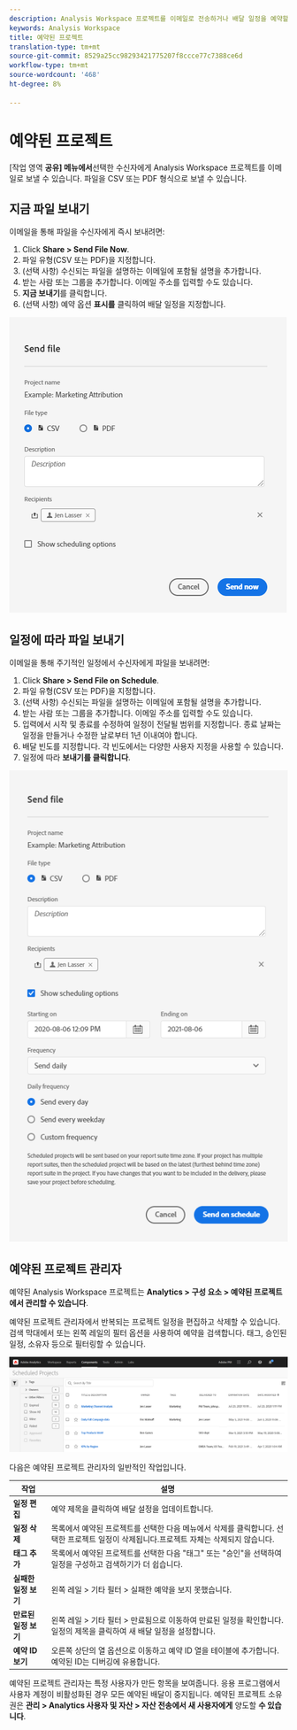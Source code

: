 ```yaml
---
description: Analysis Workspace 프로젝트를 이메일로 전송하거나 배달 일정을 예약할 수 있습니다.
keywords: Analysis Workspace
title: 예약된 프로젝트
translation-type: tm+mt
source-git-commit: 8529a25cc98293421775207f8ccce77c7388ce6d
workflow-type: tm+mt
source-wordcount: '468'
ht-degree: 8%

---
```



# 예약된 프로젝트

[작업 영역 **공유] 메뉴에서**&#x200B;선택한 수신자에게 Analysis Workspace 프로젝트를 이메일로 보낼 수 있습니다. 파일을 CSV 또는 PDF 형식으로 보낼 수 있습니다.

## 지금 파일 보내기

이메일을 통해 파일을 수신자에게 즉시 보내려면:

1. Click **Share > Send File Now**.
1. 파일 유형(CSV 또는 PDF)을 지정합니다.
1. (선택 사항) 수신되는 파일을 설명하는 이메일에 포함될 설명을 추가합니다.
1. 받는 사람 또는 그룹을 추가합니다. 이메일 주소를 입력할 수도 있습니다.
1. **지금 보내기**&#x200B;를 클릭합니다.
1. (선택 사항) 예약 옵션 **표시를** 클릭하여 배달 일정을 지정합니다.

![지금 파일 보내기](assets/send-file-now.png)

## 일정에 따라 파일 보내기

이메일을 통해 주기적인 일정에서 수신자에게 파일을 보내려면:

1. Click **Share > Send File on Schedule**.
1. 파일 유형(CSV 또는 PDF)을 지정합니다.
1. (선택 사항) 수신되는 파일을 설명하는 이메일에 포함될 설명을 추가합니다.
1. 받는 사람 또는 그룹을 추가합니다. 이메일 주소를 입력할 수도 있습니다.
1. 입력에서 시작 및 종료를 수정하여 일정이 전달될 범위를 지정합니다. 종료 날짜는 일정을 만들거나 수정한 날로부터 1년 이내여야 합니다.
1. 배달 빈도를 지정합니다. 각 빈도에서는 다양한 사용자 지정을 사용할 수 있습니다.
1. 일정에 따라 **보내기를 클릭합니다**.

![](assets/send-on-schedule.png)

## 예약된 프로젝트 관리자

예약된 Analysis Workspace 프로젝트는 **Analytics > 구성 요소 > 예약된 프로젝트에서 관리할 수 있습니다**.

예약된 프로젝트 관리자에서 반복되는 프로젝트 일정을 편집하고 삭제할 수 있습니다. 검색 막대에서 또는 왼쪽 레일의 필터 옵션을 사용하여 예약을 검색합니다. 태그, 승인된 일정, 소유자 등으로 필터링할 수 있습니다.

![](assets/scheduled-project-manager.png)

다음은 예약된 프로젝트 관리자의 일반적인 작업입니다.

| 작업 | 설명 |
|---|---|
| **일정 편집** | 예약 제목을 클릭하여 배달 설정을 업데이트합니다. |
| **일정 삭제** | 목록에서 예약된 프로젝트를 선택한 다음 메뉴에서 삭제를 클릭합니다. 선택한 프로젝트 일정이 삭제됩니다.프로젝트 자체는 삭제되지 않습니다. |
| **태그 추가** | 목록에서 예약된 프로젝트를 선택한 다음 &quot;태그&quot; 또는 &quot;승인&quot;을 선택하여 일정을 구성하고 검색하기가 더 쉽습니다. |
| **실패한 일정 보기** | 왼쪽 레일 > 기타 필터 > 실패한 예약을 보지 못했습니다. |
| **만료된 일정 보기** | 왼쪽 레일 > 기타 필터 > 만료됨으로 이동하여 만료된 일정을 확인합니다. 일정의 제목을 클릭하여 새 배달 일정을 설정합니다. |
| **예약 ID 보기** | 오른쪽 상단의 열 옵션으로 이동하고 예약 ID 열을 테이블에 추가합니다. 예약된 ID는 디버깅에 유용합니다. |

예약된 프로젝트 관리자는 특정 사용자가 만든 항목을 보여줍니다. 응용 프로그램에서 사용자 계정이 비활성화된 경우 모든 예약된 배달이 중지됩니다. 예약된 프로젝트 소유권은 **관리 > Analytics 사용자 및 자산 > 자산 전송에서 새 사용자에게** 양도할 **수 있습니다**.
